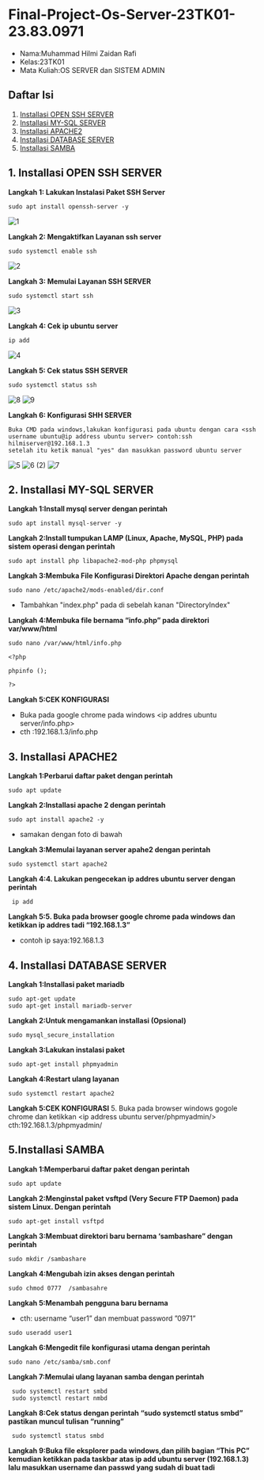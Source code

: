 # Final-Project-Os-Server-23TK01-23.83.0971
- Nama:Muhammad Hilmi Zaidan Rafi
- Kelas:23TK01
- Mata Kuliah:OS SERVER dan SISTEM ADMIN

## Daftar Isi
1. [Installasi OPEN SSH SERVER](#1.-Installasi-OPEN-SSH-SERVER)
2. [Installasi MY-SQL SERVER](#2.-Installasi-MY-SQL-SERVER)
3. [Installasi APACHE2](#3.-Installasi-APACHE2)
4. [Installasi DATABASE SERVER](#4.-Installasi-DATABASE-SERVER)
5. [Installasi SAMBA](#5.-Installasi-SAMBA)

## 1. Installasi OPEN SSH SERVER
**Langkah 1: Lakukan Instalasi Paket SSH Server**

```
sudo apt install openssh-server -y
```
![1](https://github.com/user-attachments/assets/6a8189fc-5d89-4c71-9a4a-6bb6e69af40c)

**Langkah 2: Mengaktifkan Layanan ssh server**
```
sudo systemctl enable ssh
```
![2](https://github.com/user-attachments/assets/da9b1e55-0b0e-42ae-a355-2d7e1d55484e)

**Langkah 3: Memulai Layanan SSH SERVER**

```
sudo systemctl start ssh
```
![3](https://github.com/user-attachments/assets/e40eeb9a-ad3a-4ff9-8380-11016c7d07c6)

**Langkah 4: Cek ip ubuntu server**
```
ip add
```
![4](https://github.com/user-attachments/assets/18456680-5cb1-44c6-b834-123958fb672e)

**Langkah 5: Cek status SSH SERVER**

```
sudo systemctl status ssh
```
![8](https://github.com/user-attachments/assets/6d2196de-0bdf-418c-b823-04c6a4e3a40d)
![9](https://github.com/user-attachments/assets/c01f3b23-618c-4b9f-a9e6-42a8911b431a)

**Langkah 6: Konfigurasi SHH SERVER**
```
Buka CMD pada windows,lakukan konfigurasi pada ubuntu dengan cara <ssh username ubuntu@ip address ubuntu server> contoh:ssh hilmiserver@192.168.1.3
setelah itu ketik manual "yes" dan masukkan password ubuntu server
```
![5](https://github.com/user-attachments/assets/51dbafd6-661b-449c-adf9-6561d4781bf0)
![6 (2)](https://github.com/user-attachments/assets/9d176305-0c51-4fc8-b00d-89b805bb0651)
![7](https://github.com/user-attachments/assets/483c98b2-4a57-4aee-91bd-d04f646325b0)

## 2. Installasi MY-SQL SERVER
 **Langkah 1:Install mysql server dengan perintah**
```
sudo apt install mysql-server -y
```
**Langkah 2:Install tumpukan LAMP (Linux, Apache, MySQL, PHP) pada sistem operasi dengan perintah**
```
sudo apt install php libapache2-mod-php phpmysql
```
**Langkah 3:Membuka File Konfigurasi Direktori Apache dengan perintah**
```
sudo nano /etc/apache2/mods-enabled/dir.conf
```
- Tambahkan "index.php" pada di sebelah kanan "DirectoryIndex"
  
**Langkah 4:Membuka file bernama “info.php” pada direktori var/www/html**
```
sudo nano /var/www/html/info.php
```
```
<?php

phpinfo ();

?>
```

**Langkah 5:CEK KONFIGURASI**
- Buka pada google chrome pada windows <ip addres ubuntu server/info.php>
- cth :192.168.1.3/info.php
  
## 3. Installasi APACHE2
**Langkah 1:Perbarui daftar paket dengan perintah**
```
sudo apt update
```

**Langkah 2:Installasi apache 2 dengan perintah**
```
sudo apt install apache2 -y
```
- samakan dengan foto di bawah

**Langkah 3:Memulai layanan server apahe2 dengan perintah**
```
sudo systemctl start apache2
```
**Langkah 4:4.	Lakukan pengecekan ip addres ubuntu server dengan perintah**
```
 ip add
```
**Langkah 5:5.	Buka pada browser google chrome pada windows dan ketikkan ip addres tadi “192.168.1.3”**
- contoh ip saya:192.168.1.3
  
## 4. Installasi DATABASE SERVER
**Langkah 1:Installasi paket mariadb**
```
sudo apt-get update
sudo apt-get install mariadb-server
```

**Langkah 2:Untuk mengamankan installasi (Opsional)**
```
sudo mysql_secure_installation
```

**Langkah 3:Lakukan instalasi paket**
```
sudo apt-get install phpmyadmin
```

**Langkah 4:Restart ulang layanan**
```
sudo systemctl restart apache2
```
**Langkah 5:CEK KONFIGURASI**
5.	Buka pada browser windows gogole chrome dan ketikkan <ip address ubuntu server/phpmyadmin/> cth:192.168.1.3/phpmyadmin/ 

## 5.Installasi SAMBA
**Langkah 1:Memperbarui daftar paket dengan perintah**

```
sudo apt update
```
**Langkah 2:Menginstal paket vsftpd (Very Secure FTP Daemon) pada sistem Linux. Dengan perintah**
```
sudo apt-get install vsftpd
```
**Langkah 3:Membuat direktori baru bernama ‘sambashare” dengan perintah**

```
sudo mkdir /sambashare
```
**Langkah 4:Mengubah izin akses dengan perintah**
```
sudo chmod 0777  /sambasahre
```
**Langkah 5:Menambah pengguna baru bernama**
- cth: username “user1” dan membuat password ”0971”

```
sudo useradd user1
```
**Langkah 6:Mengedit file konfigurasi utama dengan perintah**
```
sudo nano /etc/samba/smb.conf
```
**Langkah 7:Memulai ulang layanan samba dengan perintah**
```
 sudo systemctl restart smbd
 sudo systemctl restart nmbd
```
**Langkah 8:Cek status dengan perintah “sudo systemctl status smbd” pastikan muncul tulisan “running”**
```
 sudo systemctl status smbd
```
**Langkah 9:Buka file eksplorer pada windows,dan pilih bagian “This PC” kemudian ketikkan pada taskbar atas ip add ubuntu server (192.168.1.3) lalu masukkan username dan passwd yang sudah di buat tadi**
